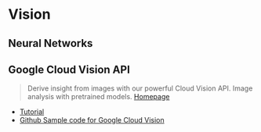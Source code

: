 # Vision

## Neural Networks

## Google Cloud Vision API

> Derive insight from images with our powerful Cloud Vision API. Image analysis with pretrained models. [Homepage](https://cloud.google.com/vision/)

- [Tutorial](https://cloud.google.com/vision/docs/tutorials)
- [Github Sample code for Google Cloud Vision](https://github.com/GoogleCloudPlatform/cloud-vision/)